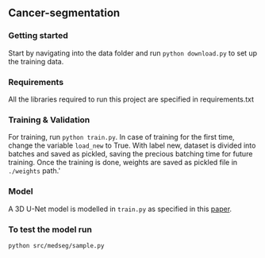 Cancer-segmentation
-------------------

### Getting started
Start by navigating into the data folder and run `python download.py` to set up the training data.

### Requirements
All the libraries required to run this project are specified in requirements.txt

### Training & Validation
For training, run `python train.py`.
In case of training for the first time, change the variable `load_new` to True.
With label new, dataset is divided into batches and saved as pickled, saving the precious batching time for future training.
Once the training is done, weights are saved as pickled file in `./weights` path.'

### Model
A 3D U-Net model is modelled in `train.py` as specified in this [paper](https://arxiv.org/pdf/1505.04597.pdf).

### To test the model run
```bash
python src/medseg/sample.py
```

